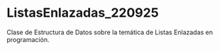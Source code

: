 # ListasEnlazadas_220925
Clase de Estructura de Datos sobre la temática de Listas Enlazadas en programación.
